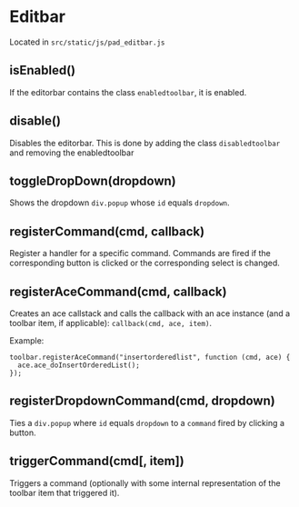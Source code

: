 # Editbar

Located in `src/static/js/pad_editbar.js`

## isEnabled()

If the editorbar contains the class `enabledtoolbar`, it is enabled.


## disable()

Disables the editorbar. This is done by adding the class `disabledtoolbar` and removing the enabledtoolbar

## toggleDropDown(dropdown)

Shows the dropdown `div.popup` whose `id` equals `dropdown`.

## registerCommand(cmd, callback)

Register a handler for a specific command. Commands are fired if the corresponding button is clicked or the corresponding select is changed.

## registerAceCommand(cmd, callback)
Creates an ace callstack and calls the callback with an ace instance (and a toolbar item, if applicable): `callback(cmd, ace, item)`.

Example:
```
toolbar.registerAceCommand("insertorderedlist", function (cmd, ace) {
  ace.ace_doInsertOrderedList();
});
```

## registerDropdownCommand(cmd, dropdown)
Ties a `div.popup` where `id` equals `dropdown` to a `command` fired by clicking a button.

## triggerCommand(cmd[, item])
Triggers a command (optionally with some internal representation of the toolbar item that triggered it).
